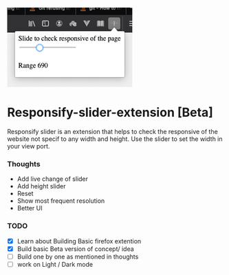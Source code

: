 ![Logo](screenshots/plugin-screenshot-beta.png)

# Responsify-slider-extension [Beta]
Responsify slider is an extension that helps to check the responsive of the website not specif to any width and height. Use the slider to set the width in your view port.

### Thoughts
- Add live change of slider
- Add height slider
- Reset 
- Show most frequent resolution
- Better UI

### TODO
- [x] Learn about Building Basic firefox extention
- [x] Build basic Beta version of concept/ idea
- [ ] Build one by one as mentioned in thoughts
- [ ] work on Light / Dark mode
